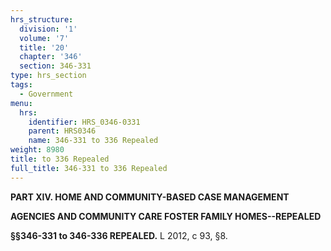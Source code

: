 ```yaml
---
hrs_structure:
  division: '1'
  volume: '7'
  title: '20'
  chapter: '346'
  section: 346-331
type: hrs_section
tags:
  - Government
menu:
  hrs:
    identifier: HRS_0346-0331
    parent: HRS0346
    name: 346-331 to 336 Repealed
weight: 8980
title: to 336 Repealed
full_title: 346-331 to 336 Repealed
---
```

**PART XIV. HOME AND COMMUNITY-BASED CASE MANAGEMENT**

**AGENCIES AND COMMUNITY CARE FOSTER FAMILY HOMES--REPEALED**

**§§346-331 to 346-336 REPEALED.** L 2012, c 93, §8.